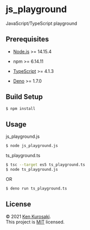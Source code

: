 # js_playground

JavaScript/TypeScript playground

## Prerequisites

- [Node.js](https://nodejs.org/) >= 14.15.4
- npm >= 6.14.11

- [TypeScript](https://www.typescriptlang.org/download) >= 4.1.3
- [Deno](https://github.com/denoland/deno) >= 1.7.0

## Build Setup

``` bash
$ npm install
```

## Usage

js_playground.js

``` bash
$ node js_playground.js
```

ts_playground.ts

``` bash
$ tsc --target es5 ts_playground.ts
$ node ts_playground.js
```
OR
``` bash
$ deno run ts_playground.ts
```

## License

&copy; 2021 [Ken Kurosaki](https://github.com/quinpallet).  
This project is [MIT](https://github.com/quinpallet/js_playground/blob/master/LICENSE) licensed.
